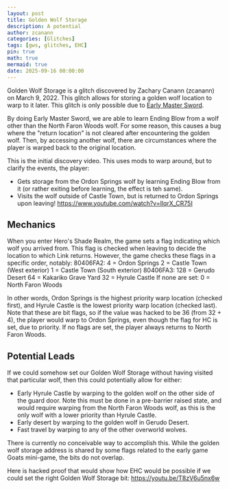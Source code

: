 ```yaml
---
layout: post
title: Golden Wolf Storage
description: A potential
author: zcanann
categories: [Glitches]
tags: [gws, glitches, EHC]
pin: true
math: true
mermaid: true
date: 2025-09-16 00:00:00
---
```


Golden Wolf Storage is a glitch discovered by Zachary Canann (zcanann) on March 9, 2022. This glitch allows for storing a golden wolf location to warp to it later. This glitch is only possible due to [Early Master Sword](/posts/early-master-sword).

By doing Early Master Sword, we are able to learn Ending Blow from a wolf other than the North Faron Woods wolf. For some reason, this causes a bug where the "return location" is not cleared after encountering the golden wolf. Then, by accessing another wolf, there are circumstances where the player is warped back to the original location.

This is the initial discovery video. This uses mods to warp around, but to clarify the events, the player:
- Gets storage from the Ordon Springs wolf by learning Ending Blow from it (or rather exiting before learning, the effect is teh same).
- Visits the wolf outside of Castle Town, but is returned to Ordon Springs upon leaving!
https://www.youtube.com/watch?v=lIqrX_CR75I

## Mechanics

When you enter Hero's Shade Realm, the game sets a flag indicating which wolf you arrived from. This flag is checked when leaving to decide the location to which Link returns. However, the game checks these flags in a specific order, notably:
80406FA2:
4 = Ordon Springs
2 = Castle Town (West exterior)
1 = Castle Town (South exterior)
80406FA3:
128 = Gerudo Desert
64 = Kakariko Grave Yard
32 = Hyrule Castle
If none are set:
0 = North Faron Woods

In other words, Ordon Springs is the highest priority warp location (checked first), and Hyrule Castle is the lowest priority warp location (checked last). Note that these are bit flags, so if the value was hacked to be 36 (from 32 + 4), the player would warp to Ordon Springs, even though the flag for HC is set, due to priority. If no flags are set, the player always returns to North Faron Woods.

## Potential Leads

If we could somehow set our Golden Wolf Storage without having visited that particular wolf, then this could potentially allow for either:
- Early Hyrule Castle by warping to the golden wolf on the other side of the guard door. Note this must be done in a pre-barrier raised state, and would require warping from the North Faron Woods wolf, as this is the only wolf with a lower priority than Hyrule Castle.
- Early desert by warping to the golden wolf in Gerudo Desert.
- Fast travel by warping to any of the other overworld wolves.

There is currently no conceivable way to accomplish this. While the golden wolf storage address is shared by some flags related to the early game Goats mini-game, the bits do not overlap.

Here is hacked proof that would show how EHC would be possible if we could set the right Golden Wolf Storage bit:
https://youtu.be/T8zV6u5nx6w
